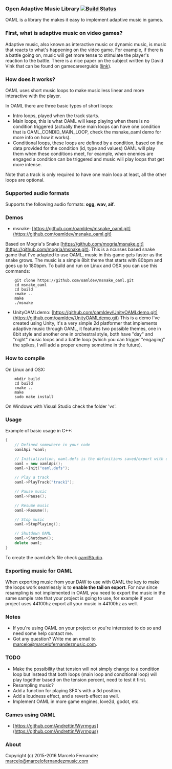 ### Open Adaptive Music Library [![Build Status](https://travis-ci.org/marcelofg55/oaml.svg)](https://travis-ci.org/marcelofg55/oaml.svg?branch=master)

OAML is a library the makes it easy to implement adaptive music in games.


### First, what is adaptive music on video games?

Adaptive music, also known as interactive music or dynamic music, is music that reacts to what's happening on the video game. For example, if there is a battle going on, music will get more tense to stimulate the player's reaction to the battle. There is a nice paper on the subject written by David Vink that can be found on gamecareerguide ([link](http://www.gamecareerguide.com/features/768/student_thesis_adaptive_music_for_.php?print=1)).


### How does it works?

OAML uses short music loops to make music less linear and more interactive with the player.

In OAML there are three basic types of short loops:

- Intro loops, played when the track starts.
- Main loops, this is what OAML will keep playing when there is no condition triggered (actually these main loops can have one condition that is OAML_CONDID_MAIN_LOOP, check the msnake_oaml demo for more info on how it works).
- Conditional loops, these loops are defined by a condition, based on the data provided for the condition (id, type and values) OAML will play them when these conditions meet, for example, when enemies are engaged a condition can be triggered and music will play loops that get more intense.

Note that a track is only required to have one main loop at least, all the other loops are optional.


### Supported audio formats

Supports the following audio formats: **ogg, wav, aif**.


### Demos

- msnake: [https://github.com/oamldev/msnake_oaml.git](https://github.com/oamldev/msnake_oaml.git)

Based on Mogria's Snake [https://github.com/mogria/msnake.git](https://github.com/mogria/msnake.git).
This is a ncurses based snake game that I've adapted to use OAML, music in this game gets faster as the snake grows. The music is a simple 8bit theme that starts with 80bpm and goes up to 180bpm.
To build and run on Linux and OSX you can use this commands:

```
	git clone https://github.com/oamldev/msnake_oaml.git
	cd msnake_oaml
	cd build
	cmake ..
	make
	./msnake
```

- UnityOAMLdemo: [https://github.com/oamldev/UnityOAMLdemo.git](https://github.com/oamldev/UnityOAMLdemo.git)
This is a demo I've created using Unity, it's a very simple 2d platformer that implements adaptive music through OAML, it features two possible themes, one in 8bit style and another one in orchestral style, both have "day" and "night" music loops and a battle loop (which you can trigger "engaging" the spikes, I will add a proper enemy sometime in the future). 


### How to compile

On Linux and OSX:

```
	mkdir build
	cd build
	cmake ..
	make
	sudo make install
```

On Windows with Visual Studio check the folder 'vs'.


### Usage

Example of basic usage in C++:

```C++
{
	// Defined somewhere in your code
	oamlApi *oaml;

	// Initialization, oaml.defs is the definitions saved/export with oamlStudio
	oaml = new oamlApi();
	oaml->Init("oaml.defs");

	// Play a track
	oaml->PlayTrack("track1");

	// Pause music
	oaml->Pause();

	// Resume music
	oaml->Resume();

	// Stop music
	oaml->StopPlaying();

	// Shutdown OAML
	oaml->Shutdown();
	delete oaml;
}
```

To create the oaml.defs file check [oamlStudio](https://github.com/oamldev/oamlStudio).


### Exporting music for OAML

When exporting music from your DAW to use with OAML the key to make the loops work seamlessly is to **enable the tail on export**.
For now since resampling is not implemented in OAML you need to export the music in the same sample rate that your project is going to use, for example if your project uses 44100hz export all your music in 44100hz as well.


### Notes

- If you're using OAML on your project or you're interested to do so and need some help contact me.
- Got any question? Write me an email to <marcelo@marcelofernandezmusic.com>.


### TODO

- Make the possibility that tension will not simply change to a condition loop but instead that both loops (main loop and conditional loop) will play together based on the tension percent, need to test it first.
- Resampling music?
- Add a function for playing SFX's with a 3d position.
- Add a loudness effect, and a reverb effect as well.
- Implement OAML in more game engines, love2d, godot, etc.


### Games using OAML

- [https://github.com/Andrettin/Wyrmgus](https://github.com/Andrettin/Wyrmgus)

### About

Copyright (c) 2015-2016 Marcelo Fernandez <marcelo@marcelofernandezmusic.com>
